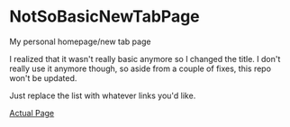 # NotSoBasicNewTabPage
My personal homepage/new tab page

I realized that it wasn't really basic anymore so I changed the title.  I don't really use it anymore though, so aside from a couple of fixes, this repo won't be updated.

Just replace the list with whatever links you'd like.

<a href="https://souldj673.github.io/NotSoBasicNewTabPage/home.html">Actual Page</a>
